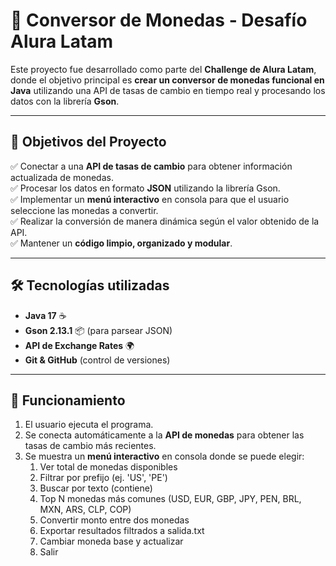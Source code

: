 # 💱 Conversor de Monedas - Desafío Alura Latam

Este proyecto fue desarrollado como parte del **Challenge de Alura Latam**, donde el objetivo principal es **crear un conversor de monedas funcional en Java** utilizando una API de tasas de cambio en tiempo real y procesando los datos con la librería **Gson**.

---

## 📌 Objetivos del Proyecto

✅ Conectar a una **API de tasas de cambio** para obtener información actualizada de monedas.  
✅ Procesar los datos en formato **JSON** utilizando la librería Gson.  
✅ Implementar un **menú interactivo** en consola para que el usuario seleccione las monedas a convertir.  
✅ Realizar la conversión de manera dinámica según el valor obtenido de la API.  
✅ Mantener un **código limpio, organizado y modular**.

---

## 🛠️ Tecnologías utilizadas

- **Java 17** ☕
- **Gson 2.13.1** 📦 (para parsear JSON)
- **API de Exchange Rates** 🌍
- **Git & GitHub** (control de versiones)

---

## 🚀 Funcionamiento

1. El usuario ejecuta el programa.  
2. Se conecta automáticamente a la **API de monedas** para obtener las tasas de cambio más recientes.  
3. Se muestra un **menú interactivo** en consola donde se puede elegir:
   1) Ver total de monedas disponibles
   2) Filtrar por prefijo (ej. 'US', 'PE')
   3) Buscar por texto (contiene)
   4) Top N monedas más comunes (USD, EUR, GBP, JPY, PEN, BRL, MXN, ARS, CLP, COP)
   5) Convertir monto entre dos monedas
   6) Exportar resultados filtrados a salida.txt
   7) Cambiar moneda base y actualizar
   0) Salir
   


